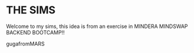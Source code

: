 # THE SIMS

Welcome to my sims, this idea is from an exercise in MINDERA MINDSWAP BACKEND BOOTCAMP!!

gugafromMARS
